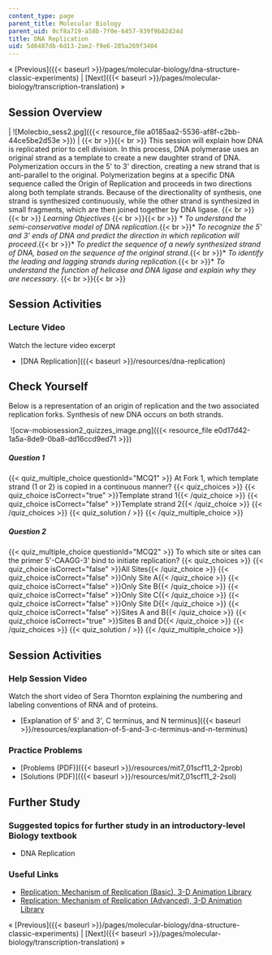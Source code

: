 ```yaml
---
content_type: page
parent_title: Molecular Biology
parent_uid: 0cf8a719-a58b-7f0e-6457-939f9b82d24d
title: DNA Replication
uid: 5d6487db-6d13-2ae2-f9e6-285a269f3404
---
```


« [Previous]({{< baseurl >}}/pages/molecular-biology/dna-structure-classic-experiments) | [Next]({{< baseurl >}}/pages/molecular-biology/transcription-translation) »

Session Overview
----------------

| ![Molecbio_sess2.jpg]({{< resource_file a0185aa2-5536-af8f-c2bb-44ce5be2d53e >}}) |  {{< br >}}{{< br >}} This session will explain how DNA is replicated prior to cell division. In this process, DNA polymerase uses an original strand as a template to create a new daughter strand of DNA. Polymerization occurs in the 5' to 3' direction, creating a new strand that is anti-parallel to the original. Polymerization begins at a specific DNA sequence called the Origin of Replication and proceeds in two directions along both template strands. Because of the directionality of synthesis, one strand is synthesized continuously, while the other strand is synthesized in small fragments, which are then joined together by DNA ligase. {{< br >}}{{< br >}} _Learning Objectives_ {{< br >}}{{< br >}} *   _To understand the semi-conservative model of DNA replication_.{{< br >}}*   _To recognize the 5' and 3' ends of DNA and predict the direction in which replication will proceed_.{{< br >}}*   _To predict the sequence of a newly synthesized strand of DNA, based on the sequence of the original strand_.{{< br >}}*   _To identify the leading and lagging strands during replication._{{< br >}}*   _To understand the function of helicase and DNA ligase and explain why they are necessary_. {{< br >}}{{< br >}}  

Session Activities
------------------

### Lecture Video

Watch the lecture video excerpt

*   [DNA Replication]({{< baseurl >}}/resources/dna-replication)

Check Yourself
--------------

Below is a representation of an origin of replication and the two associated replication forks. Synthesis of new DNA occurs on both strands.

 ![ocw-mobiosession2_quizzes_image.png]({{< resource_file e0d17d42-1a5a-8de9-0ba8-dd16ccd9ed71 >}})

##### Question 1
 {{< quiz_multiple_choice questionId="MCQ1" >}} At Fork 1, which template strand (1 or 2) is copied in a continuous manner? {{< quiz_choices >}} {{< quiz_choice isCorrect="true" >}}Template strand 1{{< /quiz_choice >}} {{< quiz_choice isCorrect="false" >}}Template strand 2{{< /quiz_choice >}} {{< /quiz_choices >}} {{< quiz_solution / >}} {{< /quiz_multiple_choice >}}
##### Question 2
 {{< quiz_multiple_choice questionId="MCQ2" >}} To which site or sites can the primer 5'-CAAGG-3' bind to initiate replication? {{< quiz_choices >}} {{< quiz_choice isCorrect="false" >}}All Sites{{< /quiz_choice >}} {{< quiz_choice isCorrect="false" >}}Only Site A{{< /quiz_choice >}} {{< quiz_choice isCorrect="false" >}}Only Site B{{< /quiz_choice >}} {{< quiz_choice isCorrect="false" >}}Only Site C{{< /quiz_choice >}} {{< quiz_choice isCorrect="false" >}}Only Site D{{< /quiz_choice >}} {{< quiz_choice isCorrect="false" >}}Sites A and B{{< /quiz_choice >}} {{< quiz_choice isCorrect="true" >}}Sites B and D{{< /quiz_choice >}} {{< /quiz_choices >}} {{< quiz_solution / >}} {{< /quiz_multiple_choice >}}

Session Activities
------------------

### Help Session Video

Watch the short video of Sera Thornton explaining the numbering and labeling conventions of RNA and of proteins.

*   [Explanation of 5' and 3', C terminus, and N terminus]({{< baseurl >}}/resources/explanation-of-5-and-3-c-terminus-and-n-terminus)

### Practice Problems

*   [Problems (PDF)]({{< baseurl >}}/resources/mit7_01scf11_2-2prob)
*   [Solutions (PDF)]({{< baseurl >}}/resources/mit7_01scf11_2-2sol)

Further Study
-------------

### Suggested topics for further study in an introductory-level Biology textbook

*   DNA Replication

### Useful Links

*   [Replication: Mechanism of Replication (Basic), 3-D Animation Library](http://www.dnalc.org/resources/3d/03-mechanism-of-replication-basic.html)
*   [Replication: Mechanism of Replication (Advanced), 3-D Animation Library](http://www.dnalc.org/resources/3d/04-mechanism-of-replication-advanced.html)

« [Previous]({{< baseurl >}}/pages/molecular-biology/dna-structure-classic-experiments) | [Next]({{< baseurl >}}/pages/molecular-biology/transcription-translation) »